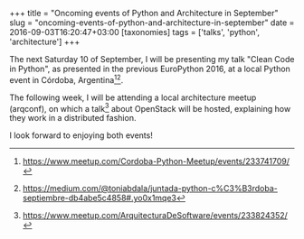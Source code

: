 +++
title = "Oncoming events of Python and Architecture in September"
slug = "oncoming-events-of-python-and-architecture-in-september"
date = 2016-09-03T16:20:47+03:00
[taxonomies]
tags = ['talks', 'python', 'architecture']
+++

The next Saturday 10 of September, I will be presenting my talk \"Clean
Code in Python\", as presented in the previous EuroPython 2016, at a
local Python event in Córdoba, Argentina[^1][^2].

The following week, I will be attending a local architecture meetup
(arqconf), on which a talk[^3] about OpenStack will be hosted,
explaining how they work in a distributed fashion.

I look forward to enjoying both events!

[^1]: <https://www.meetup.com/Cordoba-Python-Meetup/events/233741709/>

[^2]: <https://medium.com/@toniabdala/juntada-python-c%C3%B3rdoba-septiembre-db4abe5c4858#.yo0x1mqe3>

[^3]: <https://www.meetup.com/ArquitecturaDeSoftware/events/233824352/>
